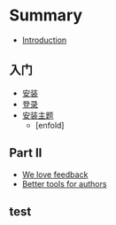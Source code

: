 # Summary

* [Introduction](README.md)

## 入门

* [安装](setup/content.md)
* [登录](part1/gitbook.md)
* [安装主题]()
    * [enfold]

## Part II

* [We love feedback](part2/feedback_please.md)
* [Better tools for authors](part2/better_tools.md)

## test



